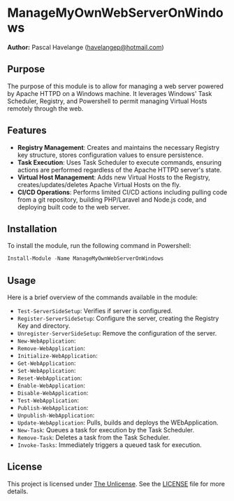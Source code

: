 # ManageMyOwnWebServerOnWindows

**Author:** Pascal Havelange (havelangep@hotmail.com)

## Purpose

The purpose of this module is to allow for managing a web server powered by Apache HTTPD on a Windows machine. It leverages Windows' Task Scheduler, Registry, and Powershell to permit managing Virtual Hosts remotely through the web.

## Features

- **Registry Management**: Creates and maintains the necessary Registry key structure, stores configuration values to ensure persistence.
- **Task Execution**: Uses Task Scheduler to execute commands, ensuring actions are performed regardless of the Apache HTTPD server's state.
- **Virtual Host Management**: Adds new Virtual Hosts to the Registry, creates/updates/deletes Apache Virtual Hosts on the fly.
- **CI/CD Operations**: Performs limited CI/CD actions including pulling code from a git repository, building PHP/Laravel and Node.js code, and deploying built code to the web server.

## Installation

To install the module, run the following command in Powershell:

```powershell
Install-Module -Name ManageMyOwnWebServerOnWindows
```

## Usage

Here is a brief overview of the commands available in the module:

- `Test-ServerSideSetup`: Verifies if server is configured.
- `Register-ServerSideSetup`: Configure the server, creating the Registry Key and directory.
- `Unregister-ServerSideSetup`: Remove the configuration of the server.
- `New-WebApplication`:
- `Remove-WebApplication`:
- `Initialize-WebApplication`:
- `Get-WebApplication`:
- `Set-WebApplication`:
- `Reset-WebApplication`:
- `Enable-WebApplication`:
- `Disable-WebApplication`:
- `Test-WebApplication`: 
- `Publish-WebApplication`: 
- `Unpublish-WebApplication`: 
- `Update-WebApplication`: Pulls, builds and deploys the WEbApplication.
- `New-Task`: Queues a task for execution by the Task Scheduler.
- `Remove-Task`: Deletes a task from the Task Scheduler.
- `Invoke-Tasks`: Immediately triggers a queued task for execution.

## License
This project is licensed under [The Unlicense](https://unlicense.org/). See the [LICENSE](./LICENSE) file for more details.
